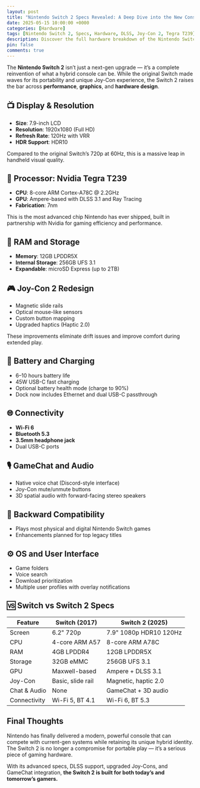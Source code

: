 ```yaml
---
layout: post
title: "Nintendo Switch 2 Specs Revealed: A Deep Dive into the New Console's Hardware"
date: 2025-05-15 10:00:00 +0000
categories: [Hardware]
tags: [Nintendo Switch 2, Specs, Hardware, DLSS, Joy-Con 2, Tegra T239]
description: Discover the full hardware breakdown of the Nintendo Switch 2, including specs for CPU, GPU, RAM, display, Joy-Con 2, and connectivity upgrades in 2025.
pin: false
comments: true
---
```


The **Nintendo Switch 2** isn’t just a next-gen upgrade — it’s a complete reinvention of what a hybrid console can be. While the original Switch made waves for its portability and unique Joy-Con experience, the Switch 2 raises the bar across **performance**, **graphics**, and **hardware design**.

## 📺 Display & Resolution

- **Size**: 7.9-inch LCD
- **Resolution**: 1920x1080 (Full HD)
- **Refresh Rate**: 120Hz with VRR
- **HDR Support**: HDR10

Compared to the original Switch’s 720p at 60Hz, this is a massive leap in handheld visual quality.

## 🧠 Processor: Nvidia Tegra T239

- **CPU**: 8-core ARM Cortex-A78C @ 2.2GHz
- **GPU**: Ampere-based with DLSS 3.1 and Ray Tracing
- **Fabrication**: 7nm

This is the most advanced chip Nintendo has ever shipped, built in partnership with Nvidia for gaming efficiency and performance.

## 💾 RAM and Storage

- **Memory**: 12GB LPDDR5X
- **Internal Storage**: 256GB UFS 3.1
- **Expandable**: microSD Express (up to 2TB)

## 🎮 Joy-Con 2 Redesign

- Magnetic slide rails
- Optical mouse-like sensors
- Custom button mapping
- Upgraded haptics (Haptic 2.0)

These improvements eliminate drift issues and improve comfort during extended play.

## 🔋 Battery and Charging

- 6–10 hours battery life
- 45W USB-C fast charging
- Optional battery health mode (charge to 90%)
- Dock now includes Ethernet and dual USB-C passthrough

## 🌐 Connectivity

- **Wi-Fi 6**
- **Bluetooth 5.3**
- **3.5mm headphone jack**
- Dual USB-C ports

## 🎙️ GameChat and Audio

- Native voice chat (Discord-style interface)
- Joy-Con mute/unmute buttons
- 3D spatial audio with forward-facing stereo speakers

## 🧩 Backward Compatibility

- Plays most physical and digital Nintendo Switch games
- Enhancements planned for top legacy titles

## ⚙️ OS and User Interface

- Game folders
- Voice search
- Download prioritization
- Multiple user profiles with overlay notifications

## 🆚 Switch vs Switch 2 Specs

| Feature              | Switch (2017)     | Switch 2 (2025)      |
|----------------------|-------------------|-----------------------|
| Screen               | 6.2" 720p          | 7.9" 1080p HDR10 120Hz |
| CPU                  | 4-core ARM A57     | 8-core ARM A78C       |
| RAM                  | 4GB LPDDR4         | 12GB LPDDR5X          |
| Storage              | 32GB eMMC          | 256GB UFS 3.1         |
| GPU                  | Maxwell-based      | Ampere + DLSS 3.1     |
| Joy-Con              | Basic, slide rail  | Magnetic, haptic 2.0  |
| Chat & Audio         | None               | GameChat + 3D audio   |
| Connectivity         | Wi-Fi 5, BT 4.1    | Wi-Fi 6, BT 5.3       |

## Final Thoughts

Nintendo has finally delivered a modern, powerful console that can compete with current-gen systems while retaining its unique hybrid identity. The Switch 2 is no longer a compromise for portable play — it’s a serious piece of gaming hardware.

With its advanced specs, DLSS support, upgraded Joy-Cons, and GameChat integration, **the Switch 2 is built for both today’s and tomorrow’s gamers.**
